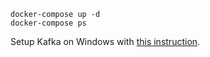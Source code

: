 ```
docker-compose up -d
docker-compose ps
```

Setup Kafka on Windows with [this instruction](https://zablo.net/blog/post/setup-apache-kafka-in-docker-on-windows).